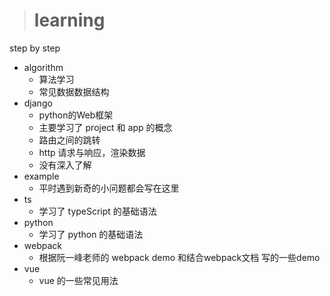 > # learning
step by step

<ul>
    <li>
        algorithm
        <ul>
            <li>算法学习</li>
            <li>常见数据数据结构</li>
        </ul>
    </li>
    <li>
        django
        <ul>
            <li>python的Web框架</li>
            <li>主要学习了 project 和 app 的概念</li>
            <li>路由之间的跳转</li>
            <li>http 请求与响应，渲染数据</li>
            <li>没有深入了解</li>
        </ul>
    </li>
    <li>
        example
        <ul>
            <li>平时遇到新奇的小问题都会写在这里</li>
        </ul>
    </li>
    <li>
        ts
        <ul>
            <li>学习了 typeScript 的基础语法</li>
        </ul>
    </li>
    <li>
        python
        <ul>
            <li>学习了 python 的基础语法</li>
        </ul>
    </li>
    <li>
        webpack
        <ul>
            <li>根据阮一峰老师的 webpack demo 和结合webpack文档 写的一些demo</li>
        </ul>
    </li>
    <li>
        vue
        <ul>
            <li>vue 的一些常见用法</li>
        </ul>
    </li>
</ul>

